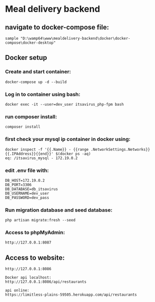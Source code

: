 # Meal delivery backend

## navigate to docker-compose file:
~~~
sample "D:\wamp64\www\mealdelivery-backend\docker\docker-compose\docker-desktop" 
~~~
## Docker setup
### Create and start container: 
~~~
docker-compose up -d --build
~~~
### Log in to container using bash: 
~~~
docker exec -it --user=dev_user itsavirus_php-fpm bash
~~~

### run composer install:
~~~
composer install
~~~

### first check your mysql ip container in docker using:
~~~
docker inspect -f '{{.Name}} - {{range .NetworkSettings.Networks}}{{.IPAddress}}{{end}}' $(docker ps -aq)
eq: /itsavirus_mysql - 172.19.0.2
~~~

### edit .env file with: 
~~~
DB_HOST=172.19.0.2
DB_PORT=3306
DB_DATABASE=db_itsavirus
DB_USERNAME=dev_user
DB_PASSWORD=dev_pass
~~~

### Run migration database and seed database: 
~~~
php artisan migrate:fresh --seed
~~~
### Access to phpMyAdmin:
~~~
http://127.0.0.1:8087
~~~

## Access to website:
~~~
http://127.0.0.1:8086

Docker api localhost:
http://127.0.0.1:8086/api/restaurants

api online:
https://limitless-plains-59505.herokuapp.com/api/restaurants
~~~
